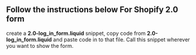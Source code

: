 ##  Follow the instructions below For Shopify 2.0 form

create a <b>2.0-log_in_form.liquid</b> snippet,
copy code from <b>2.0-log_in_form.liquid</b> and paste code in to that file.
Call this snippet wherever you want to show the form.